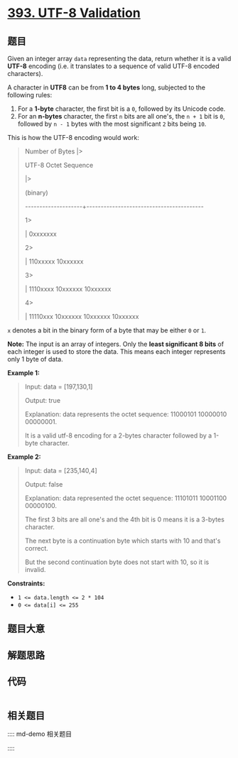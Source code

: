 # [393. UTF-8 Validation](https://leetcode.com/problems/utf-8-validation/)

## 题目

Given an integer array `data` representing the data, return whether it is a
valid **UTF-8** encoding (i.e. it translates to a sequence of valid UTF-8
encoded characters).

A character in **UTF8** can be from **1 to 4 bytes** long, subjected to the
following rules:

  1. For a **1-byte** character, the first bit is a `0`, followed by its Unicode code.
  2. For an **n-bytes** character, the first `n` bits are all one's, the `n + 1` bit is `0`, followed by `n - 1` bytes with the most significant `2` bits being `10`.

This is how the UTF-8 encoding would work:

> 
> 
> 
> 
> 
> > 
>  Number of Bytes   |> 
> > 
> UTF-8 Octet Sequence
> 
> > 
> > 
> > 
> > 
> > 
>    |> 
> > 
> > 
>   (binary)
> 
>    --------------------+-----------------------------------------
> 
> > 
> > 
> > 
> 1> 
> > 
>   |   0xxxxxxx
> 
> > 
> > 
> > 
> 2> 
> > 
>   |   110xxxxx 10xxxxxx
> 
> > 
> > 
> > 
> 3> 
> > 
>   |   1110xxxx 10xxxxxx 10xxxxxx
> 
> > 
> > 
> > 
> 4> 
> > 
>   |   11110xxx 10xxxxxx 10xxxxxx 10xxxxxx
> 
> 

`x` denotes a bit in the binary form of a byte that may be either `0` or `1`.

**Note:** The input is an array of integers. Only the **least significant 8
bits** of each integer is used to store the data. This means each integer
represents only 1 byte of data.



**Example 1:**

> Input: data = [197,130,1]
> 
> Output: true
> 
> Explanation: data represents the octet sequence: 11000101 10000010 00000001.
> 
> It is a valid utf-8 encoding for a 2-bytes character followed by a 1-byte character.

**Example 2:**

> Input: data = [235,140,4]
> 
> Output: false
> 
> Explanation: data represented the octet sequence: 11101011 10001100 00000100.
> 
> The first 3 bits are all one's and the 4th bit is 0 means it is a 3-bytes character.
> 
> The next byte is a continuation byte which starts with 10 and that's correct.
> 
> But the second continuation byte does not start with 10, so it is invalid.

**Constraints:**

  * `1 <= data.length <= 2 * 104`
  * `0 <= data[i] <= 255`


## 题目大意

## 解题思路

## 代码

```javascript

```

## 相关题目

:::: md-demo 相关题目

::::
